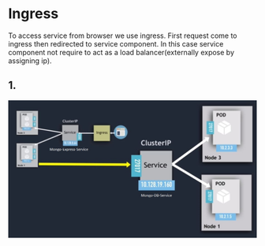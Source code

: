 # Ingress

To access service from browser we use ingress. First request come to ingress then redirected to service component. In this case service component not require to act as a load balancer(externally expose by assigning ip).

## 1.

![image9](../../images/image9.JPG)
